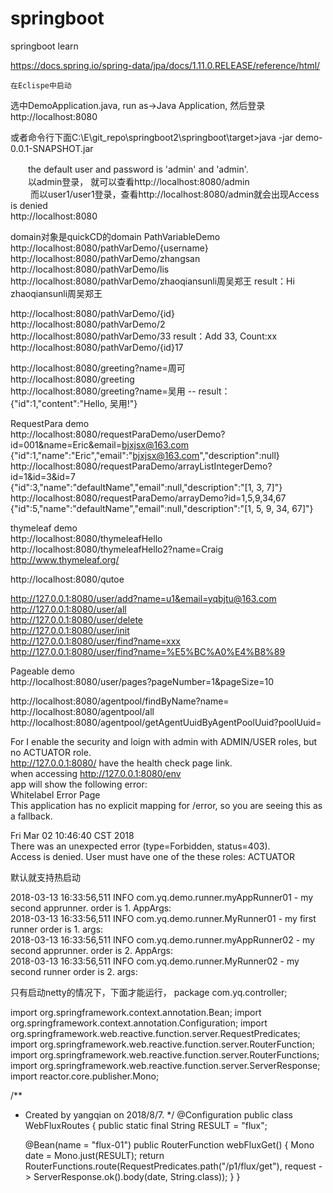 # springboot
springboot learn

https://docs.spring.io/spring-data/jpa/docs/1.11.0.RELEASE/reference/html/  

    在Eclispe中启动
  选中DemoApplication.java, run as->Java Application, 然后登录http://localhost:8080  

  或者命令行下面C:\E\git_repo\springboot2\springboot\target>java -jar demo-0.0.1-SNAPSHOT.jar  

　　the default user and password is 'admin' and 'admin'.  
　　以admin登录， 就可以查看http://localhost:8080/admin  
　　 而以user1/user1登录，查看http://localhost:8080/admin就会出现Access is denied  
  http://localhost:8080  

domain对象是quickCD的domain
  PathVariableDemo  
  http://localhost:8080/pathVarDemo/{username}  
  http://localhost:8080/pathVarDemo/zhangsan  
  http://localhost:8080/pathVarDemo/lis  
  http://localhost:8080/pathVarDemo/zhaoqiansunli周吴郑王  result：Hi zhaoqiansunli周吴郑王  
  
  http://localhost:8080/pathVarDemo/{id}  
  http://localhost:8080/pathVarDemo/2  
  http://localhost:8080/pathVarDemo/33    result：Add 33, Count:xx  
  http://localhost:8080/pathVarDemo/{id}17  
  
  http://localhost:8080/greeting?name=周可  
  http://localhost:8080/greeting  
  http://localhost:8080/greeting?name=吴用 -- result：{"id":1,"content":"Hello, 吴用!"}  
  
  RequestPara demo  
  http://localhost:8080/requestParaDemo/userDemo?id=001&name=Eric&email=bjxjsx@163.com   
  {"id":1,"name":"Eric","email":"bjxjsx@163.com","description":null}  
  http://localhost:8080/requestParaDemo/arrayListIntegerDemo?id=1&id=3&id=7  
  {"id":3,"name":"defaultName","email":null,"description":"[1, 3, 7]"}  
  http://localhost:8080/requestParaDemo/arrayDemo?id=1,5,9,34,67  
  {"id":5,"name":"defaultName","email":null,"description":"[1, 5, 9, 34, 67]"}  

  thymeleaf demo  
  http://localhost:8080/thymeleafHello  
  http://localhost:8080/thymeleafHello2?name=Craig  
  http://www.thymeleaf.org/  

  http://localhost:8080/qutoe  

http://127.0.0.1:8080/user/add?name=u1&email=yqbjtu@163.com  
http://127.0.0.1:8080/user/all  
http://127.0.0.1:8080/user/delete  
http://127.0.0.1:8080/user/init  
http://127.0.0.1:8080/user/find?name=xxx  
http://127.0.0.1:8080/user/find?name=%E5%BC%A0%E4%B8%89  

Pageable demo  
http://localhost:8080/user/pages?pageNumber=1&pageSize=10  

http://localhost:8080/agentpool/findByName?name=
http://localhost:8080/agentpool/all
http://localhost:8080/agentpool/getAgentUuidByAgentPoolUuid?poolUuid=


  For I enable the security and loign with admin with ADMIN/USER roles, but no ACTUATOR role.  
  http://127.0.0.1:8080/  have the health check page link.  
  when accessing http://127.0.0.1:8080/env  
  app will show the following error:  
  Whitelabel Error Page  
This application has no explicit mapping for /error, so you are seeing this as a fallback.  

Fri Mar 02 10:46:40 CST 2018  
There was an unexpected error (type=Forbidden, status=403).  
Access is denied. User must have one of the these roles: ACTUATOR  

默认就支持热启动  

2018-03-13 16:33:56,511 INFO  com.yq.demo.runner.myAppRunner01 - my second apprunner. order is 1. AppArgs:  
2018-03-13 16:33:56,511 INFO  com.yq.demo.runner.MyRunner01 - my first runner order is 1. args:  
2018-03-13 16:33:56,511 INFO  com.yq.demo.runner.myAppRunner02 - my second apprunner. order is 2. AppArgs:  
2018-03-13 16:33:56,511 INFO  com.yq.demo.runner.MyRunner02 - my second runner order is 2. args:  


只有启动netty的情况下，下面才能运行，
package com.yq.controller;

import org.springframework.context.annotation.Bean;
import org.springframework.context.annotation.Configuration;
import org.springframework.web.reactive.function.server.RequestPredicates;
import org.springframework.web.reactive.function.server.RouterFunction;
import org.springframework.web.reactive.function.server.RouterFunctions;
import org.springframework.web.reactive.function.server.ServerResponse;
import reactor.core.publisher.Mono;

/**
 * Created by yangqian on 2018/8/7.
 */
@Configuration
public class WebFluxRoutes {
    public static final String RESULT = "flux";

    @Bean(name = "flux-01")
    public RouterFunction<ServerResponse> webFluxGet() {
        Mono<String> date = Mono.just(RESULT);
        return RouterFunctions.route(RequestPredicates.path("/p1/flux/get"), request -> ServerResponse.ok().body(date, String.class));
    }
}